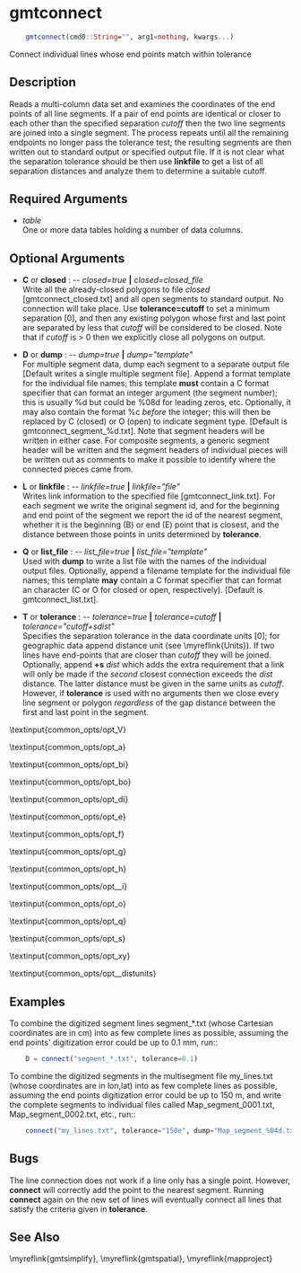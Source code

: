 # gmtconnect

```julia
	gmtconnect(cmd0::String="", arg1=nothing, kwargs...)
```

Connect individual lines whose end points match within tolerance

Description
-----------

Reads a multi-column data set and examines the coordinates of the end points of all line
segments. If a pair of end points are identical or closer to each other than the specified
separation *cutoff* then the two line segments are joined into a single segment. The process
repeats until all the remaining endpoints no longer pass the tolerance test; the resulting
segments are then written out to standard output or specified output file. If it is not
clear what the separation tolerance should be then use **linkfile** to get a list of all
separation distances and analyze them to determine a suitable cutoff.

Required Arguments
------------------

- *table*\
    One or more data tables holding a number of data columns.

Optional Arguments
------------------

- **C** or **closed** : -- *closed=true* **|** *closed=closed_file*\
    Write all the already-closed polygons to file *closed* [gmtconnect_closed.txt] and all
    open segments to standard output. No connection will take place. Use **tolerance=cutoff**
    to set a minimum separation [0], and then any existing polygon whose first and last point
    are separated by less that *cutoff* will be considered to be closed. Note that if
    *cutoff* is > 0 then we explicitly close all polygons on output.

- **D** or **dump** : -- *dump=true* **|** *dump="template"*\
    For multiple segment data, dump each segment to a separate output file [Default writes a
    single multiple segment file]. Append a format template for the individual file names;
    this template **must** contain a C format specifier that can format an integer argument
    (the segment number); this is usually %d but could be %08d for leading zeros, etc. Optionally,
    it may also contain the format %c *before* the integer; this will then be replaced by
    C (closed) or O (open) to indicate segment type. [Default is gmtconnect_segment_%d.txt].
    Note that segment headers will be written in either case. For composite segments, a generic
    segment header will be written and the segment headers of individual pieces will be written
    out as comments to make it possible to identify where the connected pieces came from.

- **L** or **linkfile** : -- *linkfile=true* **|** *linkfile="file"*\
    Writes link information to the specified file [gmtconnect_link.txt]. For each segment we
    write the original segment id, and for the beginning and end point of the segment we report the
    id of the nearest segment, whether it is the beginning (B) or end (E) point that is closest,
    and the distance between those points in units determined by **tolerance**.

- **Q** or **list_file** : -- *list_file=true* **|** *list_file="template"*\
    Used with **dump** to write a list file with the names of the individual output files.
    Optionally, append a filename template for the individual file names; this template
    **may** contain a C format specifier that can format an character (C or O for closed
    or open, respectively). [Default is gmtconnect_list.txt].

- **T** or **tolerance** : -- *tolerance=true* **|** *tolerance=cutoff* **|** *tolerance="cutoff+sdist"*\
    Specifies the separation tolerance in the data coordinate units [0]; for geographic data
    append distance unit (see \myreflink{Units}). If two lines have end-points that are closer
    than *cutoff* they will be joined. Optionally, append **+s** *dist* which adds the extra
    requirement that a link will only be made if the *second* closest connection exceeds the
    *dist* distance. The latter distance must be given in the same units as *cutoff*. However,
    if **tolerance** is used with no arguments then we close every line segment or polygon
    *regardless* of the gap distance between the first and last point in the segment.

\textinput{common_opts/opt_V}

\textinput{common_opts/opt_a}

\textinput{common_opts/opt_bi}

\textinput{common_opts/opt_bo}

\textinput{common_opts/opt_di}

\textinput{common_opts/opt_e}

\textinput{common_opts/opt_f}

\textinput{common_opts/opt_g}

\textinput{common_opts/opt_h}

\textinput{common_opts/opt__i}

\textinput{common_opts/opt_o}

\textinput{common_opts/opt_q}

\textinput{common_opts/opt_s}

\textinput{common_opts/opt_xy}

\textinput{common_opts/opt__distunits}

Examples
--------

To combine the digitized segment lines segment\_\*.txt (whose Cartesian
coordinates are in cm) into as few complete lines as possible, assuming
the end points' digitization error could be up to 0.1 mm, run::

```julia
    D = connect("segment_*.txt", tolerance=0.1)
```

To combine the digitized segments in the multisegment file my_lines.txt
(whose coordinates are in lon,lat) into as few complete lines as
possible, assuming the end points digitization error could be up to 150 m, and write
the complete segments to individual files called Map_segment_0001.txt,
Map_segment_0002.txt, etc., run::

```julia
    connect("my_lines.txt", tolerance="150e", dump="Map_segment_%04d.txt")
```

Bugs
----

The line connection does not work if a line only has a single point.
However, **connect** will correctly add the point to the nearest segment.
Running **connect** again on the new set of lines will eventually connect
all lines that satisfy the criteria given in **tolerance**.

See Also
--------

\myreflink{gmtsimplify},
\myreflink{gmtspatial},
\myreflink{mapproject}
